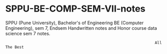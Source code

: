 # SPPU-BE-COMP-SEM-VII-notes
SPPU (Pune University), Bachelor's of Engineering BE (Computer Engineering), sem 7, Endsem Handwritten notes and Honor course data science sem 7 notes.



                                                                     All The Best
